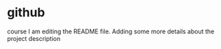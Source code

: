 # github
course
I am editing the README file. Adding some more details about the project description

